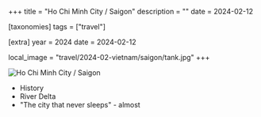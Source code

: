 +++
title = "Ho Chi Minh City / Saigon"
description = ""
date = 2024-02-12

[taxonomies]
tags = ["travel"]

[extra]
year = 2024
date = 2024-02-12

local_image = "travel/2024-02-vietnam/saigon/tank.jpg"
+++

![Ho Chi Minh City / Saigon](tank.jpg)

- History
- River Delta
- "The city that never sleeps" - almost
